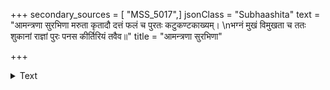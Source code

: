 +++
secondary_sources = [ "MSS_5017",]
jsonClass = "Subhaashita"
text = "आमन्त्रणा सुरभिणा मरुता कृतादौ दत्तं फलं च पुरतः कटुकण्टकाख्यम्।  \nभग्नं मुखं विमुखता च ततः शुकानां राज्ञां पुरः पनस कीर्तिरियं तवैव॥"
title = "आमन्त्रणा सुरभिणा"

+++

<details><summary>Text</summary>

आमन्त्रणा सुरभिणा मरुता कृतादौ दत्तं फलं च पुरतः कटुकण्टकाख्यम्।  
भग्नं मुखं विमुखता च ततः शुकानां राज्ञां पुरः पनस कीर्तिरियं तवैव॥
</details>
